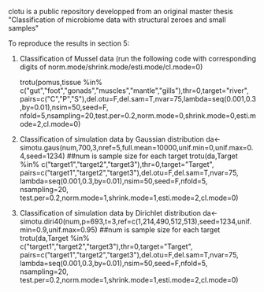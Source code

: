clotu is a public repository developped from an original master thesis "Classification of microbiome data with structural zeroes and small samples"

To reproduce the results in section 5:
1. Classification of Mussel data (run the following code with corresponding digits of norm.mode/shrink.mode/esti.mode/cl.mode=0)

   trotu(pomus,tissue %in% c("gut","foot","gonads","muscles","mantle","gills"),thr=0,target="river",
         pairs=c("C","P","S"),del.otu=F,del.sam=T,nvar=75,lambda=seq(0.001,0.3,by=0.01),nsim=50,seed=F,
         nfold=5,nsampling=20,test.per=0.2,norm.mode=0,shrink.mode=0,esti.mode=2,cl.mode=0)
         
2. Classification of simulation data by Gaussian distribution
   da<-simotu.gaus(num,700,3,nref=5,full.mean=10000,unif.min=0,unif.max=0.4,seed=1234) ##num is sample size for each target
   trotu(da,Target %in% c("target1","target2","target3"),thr=0,target="Target",
         pairs=c("target1","target2","target3"),del.otu=F,del.sam=T,nvar=75,
         lambda=seq(0.001,0.3,by=0.01),nsim=50,seed=F,nfold=5, nsampling=20, 
         test.per=0.2,norm.mode=1,shrink.mode=1,esti.mode=2,cl.mode=0)
   
3. Classification of simulation data by Dirichlet distribution
   da<-simotu.diri40(num,p=693,t=3,ref=c(1,214,490,512,513),seed=1234,unif.min=0.9,unif.max=0.95)  ##num is sample size for each target
   trotu(da,Target %in% c("target1","target2","target3"),thr=0,target="Target",
         pairs=c("target1","target2","target3"),del.otu=F,del.sam=T,nvar=75,
         lambda=seq(0.001,0.3,by=0.01),nsim=50,seed=F,nfold=5, nsampling=20, 
         test.per=0.2,norm.mode=1,shrink.mode=1,esti.mode=2,cl.mode=0)
